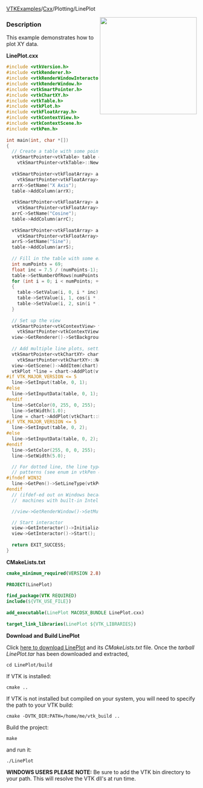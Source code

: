 [VTKExamples](/index/)/[Cxx](/Cxx)/Plotting/LinePlot

<img align="right" src="https://github.com/lorensen/VTKExamples/blob/gh-pages/Testing/Baseline/Plotting/TestLinePlot.png?raw=true" width="256" />

### Description
This example demonstrates how to plot XY data.

**LinePlot.cxx**
```c++
#include <vtkVersion.h>
#include <vtkRenderer.h>
#include <vtkRenderWindowInteractor.h>
#include <vtkRenderWindow.h>
#include <vtkSmartPointer.h>
#include <vtkChartXY.h>
#include <vtkTable.h>
#include <vtkPlot.h>
#include <vtkFloatArray.h>
#include <vtkContextView.h>
#include <vtkContextScene.h>
#include <vtkPen.h>
 
int main(int, char *[])
{
  // Create a table with some points in it
  vtkSmartPointer<vtkTable> table = 
    vtkSmartPointer<vtkTable>::New();
 
  vtkSmartPointer<vtkFloatArray> arrX = 
    vtkSmartPointer<vtkFloatArray>::New();
  arrX->SetName("X Axis");
  table->AddColumn(arrX);
 
  vtkSmartPointer<vtkFloatArray> arrC = 
    vtkSmartPointer<vtkFloatArray>::New();
  arrC->SetName("Cosine");
  table->AddColumn(arrC);
 
  vtkSmartPointer<vtkFloatArray> arrS = 
    vtkSmartPointer<vtkFloatArray>::New();
  arrS->SetName("Sine");
  table->AddColumn(arrS);
 
  // Fill in the table with some example values
  int numPoints = 69;
  float inc = 7.5 / (numPoints-1);
  table->SetNumberOfRows(numPoints);
  for (int i = 0; i < numPoints; ++i)
  {
    table->SetValue(i, 0, i * inc);
    table->SetValue(i, 1, cos(i * inc));
    table->SetValue(i, 2, sin(i * inc));
  }
 
  // Set up the view
  vtkSmartPointer<vtkContextView> view = 
    vtkSmartPointer<vtkContextView>::New();
  view->GetRenderer()->SetBackground(1.0, 1.0, 1.0);
 
  // Add multiple line plots, setting the colors etc
  vtkSmartPointer<vtkChartXY> chart = 
    vtkSmartPointer<vtkChartXY>::New();
  view->GetScene()->AddItem(chart);
  vtkPlot *line = chart->AddPlot(vtkChart::LINE);
#if VTK_MAJOR_VERSION <= 5
  line->SetInput(table, 0, 1);
#else
  line->SetInputData(table, 0, 1);
#endif
  line->SetColor(0, 255, 0, 255);
  line->SetWidth(1.0);
  line = chart->AddPlot(vtkChart::LINE);
#if VTK_MAJOR_VERSION <= 5
  line->SetInput(table, 0, 2);
#else
  line->SetInputData(table, 0, 2);
#endif
  line->SetColor(255, 0, 0, 255);
  line->SetWidth(5.0);

  // For dotted line, the line type can be from 2 to 5 for different dash/dot
  // patterns (see enum in vtkPen containing DASH_LINE, value 2):
#ifndef WIN32
  line->GetPen()->SetLineType(vtkPen::DASH_LINE);
#endif
  // (ifdef-ed out on Windows because DASH_LINE does not work on Windows
  //  machines with built-in Intel HD graphics card...)

  //view->GetRenderWindow()->SetMultiSamples(0);

  // Start interactor
  view->GetInteractor()->Initialize();
  view->GetInteractor()->Start();
 
  return EXIT_SUCCESS;
}
```
**CMakeLists.txt**
```cmake
cmake_minimum_required(VERSION 2.8)
 
PROJECT(LinePlot)
 
find_package(VTK REQUIRED)
include(${VTK_USE_FILE})
 
add_executable(LinePlot MACOSX_BUNDLE LinePlot.cxx)
 
target_link_libraries(LinePlot ${VTK_LIBRARIES})
```

**Download and Build LinePlot**

Click [here to download LinePlot](https://github.com/lorensen/VTKWikiExamplesTarballs/raw/master/LinePlot.tar) and its *CMakeLists.txt* file.
Once the *tarball LinePlot.tar* has been downloaded and extracted,
```
cd LinePlot/build 
```
If VTK is installed:
```
cmake ..
```
If VTK is not installed but compiled on your system, you will need to specify the path to your VTK build:
```
cmake -DVTK_DIR:PATH=/home/me/vtk_build ..
```
Build the project:
```
make
```
and run it:
```
./LinePlot
```
**WINDOWS USERS PLEASE NOTE:** Be sure to add the VTK bin directory to your path. This will resolve the VTK dll's at run time.

